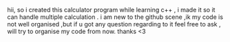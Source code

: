 hii,
so i created this calculator program while learning c++ , i made it so it can handle multiple calculation .
i am new to the github scene ,ik my code  is not well organised ,but if u got any question regarding to it feel free to ask ,
will try to organise my code from now.
thanks <3
